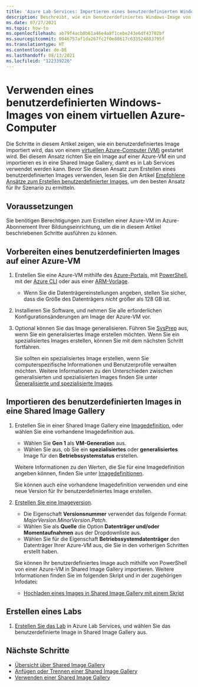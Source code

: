 ```yaml
---
title: 'Azure Lab Services: Importieren eines benutzerdefinierten Windows-Images von einem virtuellen Azure-Computer'
description: Beschreibt, wie ein benutzerdefiniertes Windows-Image von einem virtuellen Azure-Computer importiert wird.
ms.date: 07/27/2021
ms.topic: how-to
ms.openlocfilehash: ab79f4acb0b61a46e4a8f1cebe243e6df43702bf
ms.sourcegitcommit: 0046757af1da267fc2f0e88617c633524883795f
ms.translationtype: HT
ms.contentlocale: de-DE
ms.lasthandoff: 08/13/2021
ms.locfileid: "122339226"
---
```

# <a name="bring-a-windows-custom-image-from-an-azure-virtual-machine"></a>Verwenden eines benutzerdefinierten Windows-Images von einem virtuellen Azure-Computer

Die Schritte in diesem Artikel zeigen, wie ein benutzerdefiniertes Image importiert wird, das von einem [virtuellen Azure-Computer (VM)](https://azure.microsoft.com/services/virtual-machines/) gestartet wird.  Bei diesem Ansatz richten Sie ein Image auf einer Azure-VM ein und importieren es in eine Shared Image Gallery, damit es in Lab Services verwendet werden kann.  Bevor Sie diesen Ansatz zum Erstellen eines benutzerdefinierten Images verwenden, lesen Sie den Artikel [Empfohlene Ansätze zum Erstellen benutzerdefinierter Images](approaches-for-custom-image-creation.md), um den besten Ansatz für Ihr Szenario zu ermitteln.

## <a name="prerequisites"></a>Voraussetzungen

Sie benötigen Berechtigungen zum Erstellen einer Azure-VM im Azure-Abonnement Ihrer Bildungseinrichtung, um die in diesem Artikel beschriebenen Schritte ausführen zu können.

## <a name="prepare-a-custom-image-on-an-azure-vm"></a>Vorbereiten eines benutzerdefinierten Images auf einer Azure-VM

1. Erstellen Sie eine Azure-VM mithilfe des [Azure-Portals](../virtual-machines/windows/quick-create-portal.md), mit [PowerShell](../virtual-machines/windows/quick-create-powershell.md), mit der [Azure CLI](../virtual-machines/windows/quick-create-cli.md) oder aus einer [ARM-Vorlage](../virtual-machines/windows/quick-create-template.md).
    
    - Wenn Sie die Datenträgereinstellungen angeben, stellen Sie sicher, dass die Größe des Datenträgers *nicht* größer als 128 GB ist.
    
1. Installieren Sie Software, und nehmen Sie alle erforderlichen Konfigurationsänderungen am Image der Azure-VM vor.

1. Optional können Sie das Image generalisieren. Führen Sie [SysPrep](../virtual-machines/generalize.md#windows) aus, wenn Sie ein generalisiertes Image erstellen möchten.  Wenn Sie ein spezialisiertes Images erstellen, können Sie mit dem nächsten Schritt fortfahren.

    Sie sollten ein spezialisiertes Image erstellen, wenn Sie computerspezifische Informationen und Benutzerprofile verwalten möchten.  Weitere Informationen zu den Unterschieden zwischen generalisierten und spezialisierten Images finden Sie unter [Generalisierte und spezialisierte Images](../virtual-machines/shared-image-galleries.md#generalized-and-specialized-images).

## <a name="import-the-custom-image-into-a-shared-image-gallery"></a>Importieren des benutzerdefinierten Images in eine Shared Image Gallery

1. Erstellen Sie in einer Shared Image Gallery eine [Imagedefinition](../virtual-machines/windows/shared-images-portal.md#create-an-image-definition), oder wählen Sie eine vorhandene Imagedefinition aus.
     - Wählen Sie **Gen 1** als **VM-Generation** aus.
     - Wählen Sie aus, ob Sie ein **spezialisiertes** oder **generalisiertes** Image für den **Betriebssystemstatus** erstellen.

    Weitere Informationen zu den Werten, die Sie für eine Imagedefinition angeben können, finden Sie unter [Imagedefinitionen](../virtual-machines/shared-image-galleries.md#image-definitions). 
    
    Sie können auch eine vorhandene Imagedefinition verwenden und eine neue Version für Ihr benutzerdefiniertes Image erstellen.
    
1. [Erstellen Sie eine Imageversion](../virtual-machines/windows/shared-images-portal.md#create-an-image-version).
    - Die Eigenschaft **Versionsnummer** verwendet das folgende Format: *MajorVersion.MinorVersion.Patch*.   
    - Wählen Sie als **Quelle** die Option **Datenträger und/oder Momentaufnahmen** aus der Dropdownliste aus.
    - Wählen Sie für die Eigenschaft **Betriebssystemdatenträger** den Datenträger Ihrer Azure-VM aus, die Sie in den vorherigen Schritten erstellt haben.

    Sie können Ihr benutzerdefiniertes Image auch mithilfe von PowerShell von einer Azure-VM in Shared Image Gallery importieren.  Weitere Informationen finden Sie im folgenden Skript und in der zugehörigen Infodatei:
    - [Hochladen eines Images in Shared Image Gallery mit einem Skript](https://github.com/Azure/azure-devtestlab/tree/master/samples/ClassroomLabs/Scripts/BringImageToSharedImageGallery/)

## <a name="create-a-lab"></a>Erstellen eines Labs

1. [Erstellen Sie das Lab](tutorial-setup-classroom-lab.md) in Azure Lab Services, und wählen Sie das benutzerdefinierte Image in Shared Image Gallery aus.

## <a name="next-steps"></a>Nächste Schritte

* [Übersicht über Shared Image Gallery](../virtual-machines/shared-image-galleries.md)
* [Anfügen oder Trennen einer Shared Image Gallery](how-to-attach-detach-shared-image-gallery.md)
* [Verwenden einer Shared Image Gallery](how-to-use-shared-image-gallery.md)